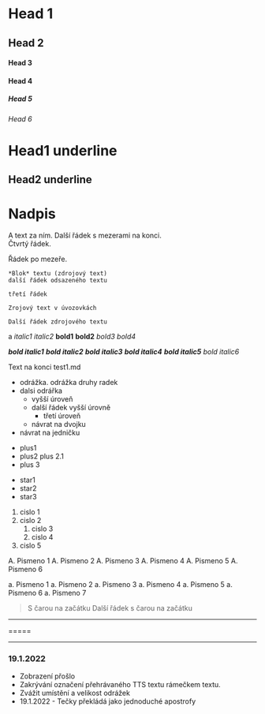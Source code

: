 # Head 1
## Head 2
#### Head 3
#### Head 4
##### Head 5
###### Head 6

Head1 underline
=============

Head2 underline
---------------


# Nadpis
A text za ním.
Další řádek s mezerami na konci.   
Čtvrtý řádek.


Řádek po mezeře.

    *Blok* textu (zdrojový text)
    další řádek odsazeného textu

    třetí řádek

```
Zrojový text v úvozovkách

Další řádek zdrojového textu
```
a
*italic1* _italic2_ **bold1** __bold2__ _*bold3*_ *_bold4_*

***bold italic1*** ___bold italic2___ __*bold italic3*__ **_bold italic4_** *__bold italic5__* _*_bold italic6_*_

Text na konci test1.md

- odrážka.
odrážka druhy radek
- dalsi odrářka
    - vyšší úroveň 
    - další řádek vyšší úrovně
        - třetí úroveň
    - návrat na dvojku
- návrat na jedničku

+ plus1
+ plus2
plus 2.1
+ plus 3

* star1
* star2
* star3

1. cislo 1
1. cislo 2
   1. cislo 3
   1. cislo 4
1. cislo 5

A. Pismeno 1
A. Pismeno 2
A. Pismeno 3
   A. Pismeno 4
   A. Pismeno 5
A. Pismeno 6

a. Pismeno 1
a. Pismeno 2
a. Pismeno 3
   a. Pismeno 4
   a. Pismeno 5
   a. Pismeno 6
a. Pismeno 7

> S čarou na začátku
Další řádek s čarou na začátku

-----

=====

*****

### 19.1.2022 
* Zobrazení přošlo
* Zakrývání označení přehrávaného TTS textu rámečkem textu. 
* Zvážit umístění a velikost odrážek
* 19.1.2022 - Tečky překládá jako jednoduché apostrofy
  
